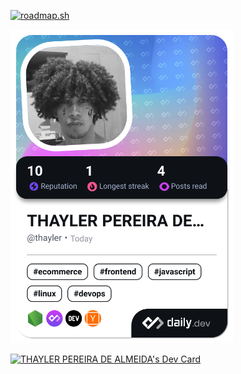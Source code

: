 
<!--
**Parzival646/Parzival646** is a ✨ _special_ ✨ repository because its `README.md` (this file) appears on your GitHub profile.

Here are some ideas to get you started:

- 🔭 I’m currently working on ...
- 🌱 I’m currently learning ...
- 👯 I’m looking to collaborate on ...
- 🤔 I’m looking for help with ...
- 💬 Ask me about ...
- 📫 How to reach me: ...
- 😄 Pronouns: ...
- ⚡ Fun fact: ...
-->
<a href="https://roadmap.sh"><img src="https://api.roadmap.sh/v1-badge/tall/656633935145316d25891cb3?variant=dark" alt="roadmap.sh"/></a>

<a href="https://app.daily.dev/thayler"><img src="./devcard.png" width="356" alt="THAYLER PEREIRA DE ALMEIDA's Dev Card"/></a>

<a href="https://app.daily.dev/thayler"><img src="https://api.daily.dev/devcards/v2/ySXb4cI5QY8YnPgnRVUNw.png?type=default&r=hkh" width="356" alt="THAYLER PEREIRA DE ALMEIDA's Dev Card"/></a>

